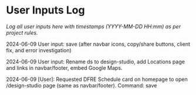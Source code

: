 # User Inputs Log

_Log all user inputs here with timestamps (YYYY-MM-DD HH:mm) as per project rules._ 

2024-06-09  User input: save (after navbar icons, copy/share buttons, client fix, and error investigation)

2024-06-09  User input: Rename ds to design-studio, add Locations page and links in navbar/footer, embed Google Maps.

2024-06-09  [User]: Requested DFRE Schedule card on homepage to open /design-studio page (same as navbar/footer). Command: save 